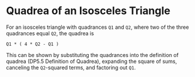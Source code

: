 Quadrea of an Isosceles Triangle
================================

For an
isosceles triangle
with quadrances `Q1` and `Q2`, where two of the three quadrances equal `Q2`,
the quadrea is

    Q1 * ( 4 * Q2 - Q1 )

This can be shown by substituting the quadrances into the definition of quadrea
(DP5.5 Definition of Quadrea),
expanding the square of sums,
canceling the `Q2`-squared terms, and
factoring out `Q1`.
